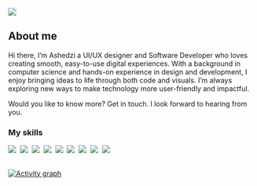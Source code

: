 ![](./header3.jpg)

## About me

Hi there, I’m Ashedzi a UI/UX designer and Software Developer who loves creating smooth, 
easy-to-use digital experiences. With a background in computer science and hands-on 
experience in design and development, I enjoy bringing ideas to life through both code and 
visuals. I’m always exploring new ways to make technology more user-friendly and impactful. 

Would you like to know more? Get in touch. I look forward to hearing 
from you.

### My skills
<p>
  <img src="https://img.shields.io/badge/code-javascript-informational?style=for-the-badge&logo=javascript&logoColor=white&color=FF9575"/>&nbsp;
  <img src="https://img.shields.io/badge/code-typescript-informational?style=for-the-badge&logo=typescript&logoColor=white&color=FF9575")/>&nbsp;
  <img src="https://img.shields.io/badge/code-react-informational?style=for-the-badge&logo=react&logoColor=white&color=FF9575")/>&nbsp;
  <img src="https://img.shields.io/badge/code-java-informational?style=for-the-badge&logo=coffeescript&logoColor=white&color=FF9575")/>&nbsp;
  <img src="https://img.shields.io/badge/code-csharp-informational?style=for-the-badge&logo=coffeescript&logoColor=white&color=FF9575")/>&nbsp;
  <img src="https://img.shields.io/badge/code-python-informational?style=for-the-badge&logo=python&logoColor=white&color=FF9575")/>&nbsp;
  <img src="https://img.shields.io/badge/web-html-informational?style=for-the-badge&logo=html5&logoColor=white&color=FF9575")/>&nbsp;
  <img src="https://img.shields.io/badge/web-css-informational?style=for-the-badge&logo=css3&logoColor=white&color=FF9575")/>&nbsp;
  <img src="https://img.shields.io/badge/db-mysql-informational?style=for-the-badge&logo=mysql&logoColor=white&color=FF9575")/>&nbsp;
</p>

##

[![Activity graph](https://github-readme-activity-graph.vercel.app/graph?username=ashedzi&theme=gotham&hide_border=true)](https://github.com/ashutosh00710/github-readme-activity-graph)

<!---

<!--
**ashedzi/ashedzi** is a ✨ _special_ ✨ repository because its `README.md` (this file) appears on your GitHub profile.

Here are some ideas to get you started:

- 🔭 I’m currently working on ...
- 🌱 I’m currently learning ...
- 👯 I’m looking to collaborate on ...
- 🤔 I’m looking for help with ...
- 💬 Ask me about ...
- 📫 How to reach me: ...
- 😄 Pronouns: ...
- ⚡ Fun fact: ...
-->
